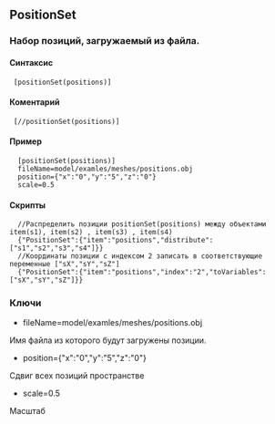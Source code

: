 ## PositionSet

### Набор позиций, загружаемый из файла.

#### Cинтаксис

     [positionSet(positions)]
    
    
#### Коментарий

     [//positionSet(positions)]
   
#### Пример

      [positionSet(positions)]
      fileName=model/examles/meshes/positions.obj
      position={"x":"0","y":"5","z":"0"}
      scale=0.5

   
#### Скрипты
      //Распределить позиции positionSet(positions) между объектами item(s1), item(s2) , item(s3) , item(s4)  
      {"PositionSet":{"item":"positions","distribute":["s1","s2","s3","s4"]}}
      //Координаты позиции с индексом 2 записать в соответствующие переменные ["sX","sY","sZ"]
      {"PositionSet":{"item":"positions","index":"2","toVariables":["sX","sY","sZ"]}}





### Ключи

* fileName=model/examles/meshes/positions.obj

Имя файла из которого будут загружены позиции.

* position={"x":"0","y":"5","z":"0"}

Сдвиг всех позиций пространстве

* scale=0.5

Масштаб
